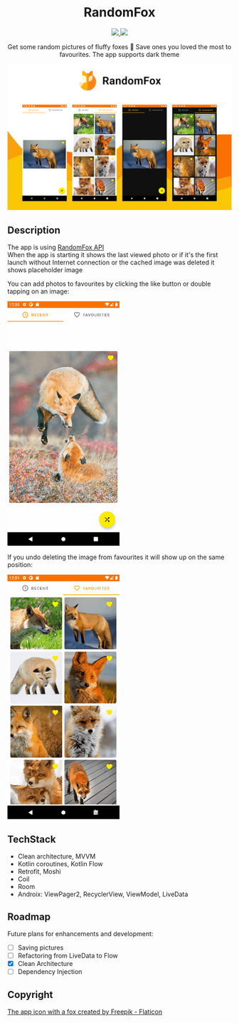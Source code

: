 <h1 align="center">RandomFox</h1>
<p align="center">
  <a href="https://github.com/taasonei/RandomFox/blob/master/README.ru.md">
    <img src="https://img.shields.io/badge/%D1%8F%D0%B7%D1%8B%D0%BA-%D1%80%D1%83%D1%81%D1%81%D0%BA%D0%B8%D0%B9-orange" />
  </a>
  <a href="https://github.com/taasonei/RandomFox/blob/master/README.md">
    <img src="https://img.shields.io/badge/lang-en-yellow" />
  </a>
</p>
<p align="center">
Get some random pictures of fluffy foxes 🦊 Save ones you loved the most to favourites. The app supports dark theme
</p>
<p align="center">
<img src="https://github.com/taasonei/RandomFox/blob/master/demo/demo_screens.png">
</p>

## Description
The app is using [RandomFox API](https://github.com/xinitrc-dev/randomfox.ca)  
When the app is starting it shows the last viewed photo or if it's the first launch without Internet connection or the cached image was deleted it shows placeholder image  
  
You can add photos to favourites by clicking the like button or double tapping on an image:  
  
<img src=https://github.com/taasonei/RandomFox/blob/master/demo/demo_like.gif width=50% height=50%>  
 
If you undo deleting the image from favourites it will show up on the same position:  

<img src=https://github.com/taasonei/RandomFox/blob/master/demo/demo_delete_from_favourites.gif width=50% height=50%>  

## TechStack
- Clean architecture, MVVM  
- Kotlin coroutines, Kotlin Flow  
- Retrofit, Moshi  
- Coil  
- Room  
- Androix: ViewPager2, RecyclerView, ViewModel, LiveData  

## Roadmap
Future plans for enhancements and development:  
- [ ] Saving pictures
- [ ] Refactoring from LiveData to Flow  
- [x] Clean Architecture  
- [ ] Dependency Injection  

## Copyright
<a href="https://www.flaticon.com/free-icons/fox" title="fox icons">The app icon with a fox created by Freepik - Flaticon</a>
